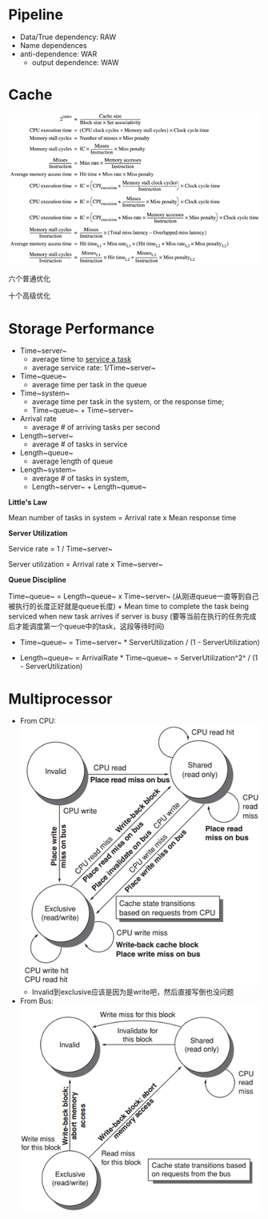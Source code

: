# Pipeline

* Data/True dependency: RAW
* Name dependences
* anti-dependence: WAR
    * output dependence: WAW

# Cache

![](assets/cache_performance.png)

六个普通优化

十个高级优化

# Storage Performance

* Time~server~
    * average time to <u>service a task</u>
    * average service rate: 1/Time~server~
* Time~queue~
    * average time per task in the queue
* Time~system~
    * average time per task in the system, or the response time;
    * Time~queue~ + Time~server~
* Arrival rate
    * average # of arriving tasks per second
* Length~server~
    * average # of tasks in service
* Length~queue~
    * average length of queue
* Length~system~
    * average # of tasks in system,
    * Length~server~ + Length~queue~

**Little's Law**

Mean number of tasks in system = Arrival rate x Mean response time

**Server Utilization**

Service rate = 1 / Time~server~

Server utilization = Arrival rate x Time~server~

**Queue Discipline**

Time~queue~ = Length~queue~ x Time~server~ (从刚进queue一直等到自己被执行的长度正好就是queue长度) + Mean time to complete the task being serviced when new task arrives if server is busy (要等当前在执行的任务完成后才能调度第一个queue中的task，这段等待时间)

* Time~queue~ = Time~server~ \* ServerUtilization / (1 - ServerUtilization)

* Length~queue~ = ArrivalRate \* Time~queue~ = ServerUtilization^2^ / (1 - ServerUtilization)

# Multiprocessor

* From CPU: <img src="assets/image-20210104115925619.png"/>
    * Invalid到exclusive应该是因为是write吧，然后直接写倒也没问题
* From Bus: ![](assets/image-20210115213613002.png)